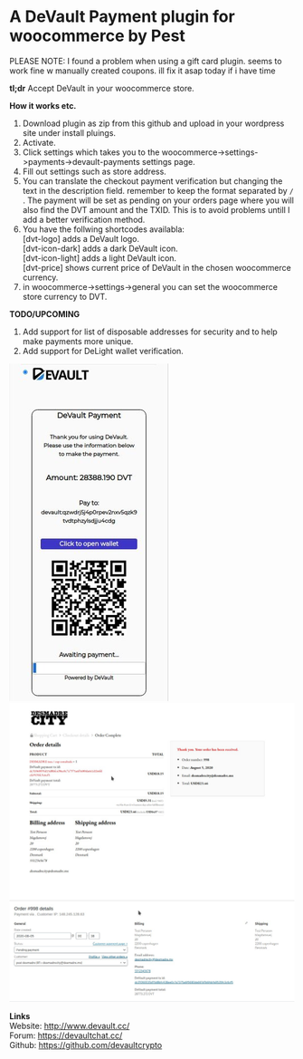 # A DeVault Payment plugin for woocommerce by Pest


PLEASE NOTE: I found a problem when using a gift card plugin. seems to work fine
w manually created coupons. ill fix it asap today if i have time


**tl;dr**
Accept DeVault in your woocommerce store.


**How it works etc.**  
1. Download plugin as zip from this github and upload in your wordpress site under install pluings.
2. Activate.
3. Click settings which takes you to the woocommerce->settings->payments->devault-payments settings page.
4. Fill out settings such as store address.
5. You can translate the checkout payment verification but changing the text in the description field. remember to keep the format separated by ```/``` .
The payment will be set as pending on your orders page  where you will also find the DVT amount and the TXID. This is to avoid problems untill I add a better verification method.
6. You have the follwing shortcodes availabla:  
[dvt-logo] adds a DeVault logo.  
[dvt-icon-dark] adds a dark DeVault icon.  
[dvt-icon-light] adds a light DeVault icon.  
[dvt-price] shows current price of DeVault in the chosen woocommerce currency.
7. in woocommerce->settings->general you can set the woocommerce store currency to DVT.

**TODO/UPCOMING**
1. Add support for list of disposable addresses for security and to help make payments more unique.
2. Add support for DeLight wallet verification.


![payments](assets/images/payments.jpg)
![payments](assets/images/thankyoupage.jpg)
![payments](assets/images/admin-order-page.jpg)

**Links**  
Website: http://www.devault.cc/  
Forum: https://devaultchat.cc/  
Github: https://github.com/devaultcrypto  
